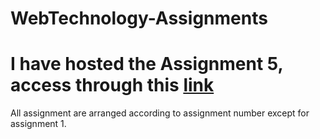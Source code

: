 # WebTechnology-Assignments

# I have hosted the Assignment 5, access through this [link](https://ashish807.github.io/Hosting-Assignment-5-WT/)

All assignment are arranged according to assignment number except for assignment 1.
